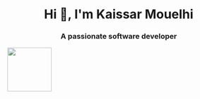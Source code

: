 
<h1 align="center">Hi 👋, I'm Kaissar Mouelhi</h1>
<h3 align="center">A passionate software developer</h3>

<img src="https://i.pinimg.com/originals/42/da/17/42da17b935124fc434ed2734ffe5c8ad.png" data-canonical-src="https://i.pinimg.com/originals/42/da/17/42da17b935124fc434ed2734ffe5c8ad.png" width="100" height="100" />
